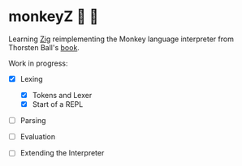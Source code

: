 # monkeyZ 🐒 🦎

Learning [Zig](https://ziglang.org/) reimplementing the Monkey language interpreter from Thorsten Ball's [book](https://interpreterbook.com/).

Work in progress:

* [x] Lexing

  * [x] Tokens and Lexer
  * [x] Start of a REPL

* [ ] Parsing
* [ ] Evaluation
* [ ] Extending the Interpreter
